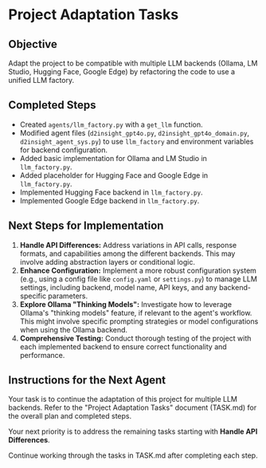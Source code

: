 # Project Adaptation Tasks

## Objective

Adapt the project to be compatible with multiple LLM backends (Ollama, LM Studio, Hugging Face, Google Edge) by refactoring the code to use a unified LLM factory.

## Completed Steps

- Created `agents/llm_factory.py` with a `get_llm` function.
- Modified agent files (`d2insight_gpt4o.py`, `d2insight_gpt4o_domain.py`, `d2insight_agent_sys.py`) to use `llm_factory` and environment variables for backend configuration.
- Added basic implementation for Ollama and LM Studio in `llm_factory.py`.
- Added placeholder for Hugging Face and Google Edge in `llm_factory.py`.
- Implemented Hugging Face backend in `llm_factory.py`.
- Implemented Google Edge backend in `llm_factory.py`.

## Next Steps for Implementation

1.  **Handle API Differences:** Address variations in API calls, response formats, and capabilities among the different backends. This may involve adding abstraction layers or conditional logic.
2.  **Enhance Configuration:** Implement a more robust configuration system (e.g., using a config file like `config.yaml` or `settings.py`) to manage LLM settings, including backend, model name, API keys, and any backend-specific parameters.
3.  **Explore Ollama "Thinking Models":** Investigate how to leverage Ollama's "thinking models" feature, if relevant to the agent's workflow. This might involve specific prompting strategies or model configurations when using the Ollama backend.
4.  **Comprehensive Testing:** Conduct thorough testing of the project with each implemented backend to ensure correct functionality and performance.

## Instructions for the Next Agent

Your task is to continue the adaptation of this project for multiple LLM backends. Refer to the "Project Adaptation Tasks" document (TASK.md) for the overall plan and completed steps.

Your next priority is to address the remaining tasks starting with **Handle API Differences**.

Continue working through the tasks in TASK.md after completing each step.
